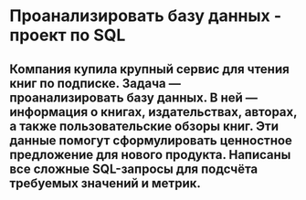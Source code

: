# Проанализировать базу данных - проект по SQL

## Компания купила крупный сервис для чтения книг по подписке. Задача — проанализировать базу данных. В ней — информация о книгах, издательствах, авторах, а также пользовательские обзоры книг. Эти данные помогут сформулировать ценностное предложение для нового продукта. Написаны все сложные SQL-запросы для подсчёта требуемых значений и метрик. 

